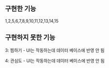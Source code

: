 ## 구현한 기능

1,2,5,6,7,8,9,10,11,12,13,14,15

## 구현하지 못한 기능

3: 찜하기 - UI는 작동하는데 데이터 베이스에 반영 안 됨

4: 관심도 - UI는 작동하는데 데이터 베이스에 반영 안 됨
